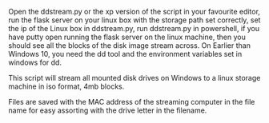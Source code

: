 Open the ddstream.py or the xp version of the script in your favourite editor, run the flask server on your linux box with the storage path set correctly, set the ip of the Linux box in ddstream.py, run ddstream.py in powershell, if you have putty open running the flask server on the linux machine, then you should see all the blocks of the disk image stream across. On Earlier than Windows 10, you need the dd tool and the environment variables set in windows for dd.

This script will stream all mounted disk drives on Windows to a linux storage machine in iso format, 4mb blocks.

Files are saved with the MAC address of the streaming computer in the file name for easy assorting with the drive letter in the filename.
